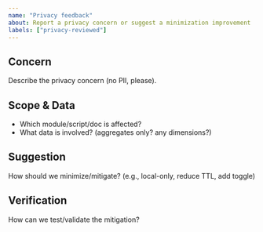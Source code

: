 ```yaml
---
name: "Privacy feedback"
about: Report a privacy concern or suggest a minimization improvement
labels: ["privacy-reviewed"]
---
```


## Concern
Describe the privacy concern (no PII, please).

## Scope & Data
- Which module/script/doc is affected?
- What data is involved? (aggregates only? any dimensions?)

## Suggestion
How should we minimize/mitigate? (e.g., local-only, reduce TTL, add toggle)

## Verification
How can we test/validate the mitigation?
